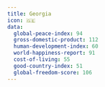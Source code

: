 ```yaml
---
title: Georgia
icon: 🇬🇪
data:
  global-peace-index: 94
  gross-domestic-product: 112
  human-development-index: 60
  world-happiness-report: 91
  cost-of-living: 55
  good-country-index: 51
  global-freedom-score: 106
---
```

